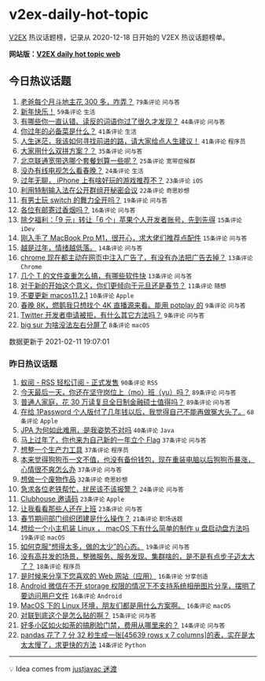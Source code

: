 # v2ex-daily-hot-topic

[V2EX](https://www.v2ex.com/) 热议话题榜，记录从 2020-12-18 日开始的 V2EX 热议话题榜单。

**网站版：[V2EX daily hot topic web](https://realleonardo.github.io/v2ex-daily-hot-topic-web/)**

## 今日热议话题

<!-- TODAY BEGIN -->

1. [老爸每个月斗地主花 300 多，咋弄？](https://www.v2ex.com/t/752903) `79条评论` `问与答`
1. [新年快乐！](https://www.v2ex.com/t/752906) `59条评论` `生活`
1. [有哪些你一直认错、读反的词语你过了很久才发现？](https://www.v2ex.com/t/752905) `44条评论` `问与答`
1. [你过年的必备菜是什么？](https://www.v2ex.com/t/752922) `41条评论` `生活`
1. [人生迷茫，我该如何寻找前进的路，请大家给点人生建议！](https://www.v2ex.com/t/752959) `41条评论` `程序员`
1. [大家用什么双拼方案？？](https://www.v2ex.com/t/752937) `35条评论` `问与答`
1. [北京联通宽带选哪个套餐划算一些呢？](https://www.v2ex.com/t/752927) `25条评论` `宽带症候群`
1. [没办有线电视怎么看春晚？](https://www.v2ex.com/t/752939) `24条评论` `生活`
1. [过年无聊， iPhone 上有啥好玩的游戏推荐不？](https://www.v2ex.com/t/752924) `23条评论` `iOS`
1. [利用特制输入法在公开群组开秘密会议](https://www.v2ex.com/t/752961) `22条评论` `奇思妙想`
1. [有男士玩 switch 的舞力全开吗？](https://www.v2ex.com/t/752919) `19条评论` `问与答`
1. [各位有邮寄过香烟吗？](https://www.v2ex.com/t/752912) `16条评论` `问与答`
1. [除夕福利：「9 元」转让「6 个」苹果个人开发者账号，先到先得](https://www.v2ex.com/t/752953) `15条评论` `iDev`
1. [刚入手了 MacBook Pro M1，很开心，求大佬们推荐点配件](https://www.v2ex.com/t/752940) `15条评论` `问与答`
1. [越是过年，情绪越低落。](https://www.v2ex.com/t/752911) `14条评论` `问与答`
1. [chrome 现在都主动在网页中注入广告了，有没有办法把广告去掉？](https://www.v2ex.com/t/752958) `13条评论` `Chrome`
1. [几个 T 的文件查重怎么搞，有哪些软件快](https://www.v2ex.com/t/752915) `13条评论` `问与答`
1. [对于新的开始这个意义，你们更倾向于元旦还是春节？](https://www.v2ex.com/t/752956) `11条评论` `随想`
1. [不要更新 macos11.2.1](https://www.v2ex.com/t/752934) `10条评论` `Apple`
1. [春晚 8K，燃鹅我只想找个 4K 直播源来看。能用 potplay 的](https://www.v2ex.com/t/752966) `9条评论` `问与答`
1. [Twitter 开发者申请被拒，有什么其它方法吗？](https://www.v2ex.com/t/752921) `9条评论` `问与答`
1. [big sur 为啥没法左右分屏了](https://www.v2ex.com/t/752910) `8条评论` `macOS`

数据更新于 2021-02-11 19:07:01

<!-- TODAY END -->

### 昨日热议话题

<!-- YESTERDAY BEGIN -->

1. [蚁阅 - RSS 轻松订阅 - 正式发售](https://www.v2ex.com/t/752795) `90条评论` `RSS`
1. [今天最后一天，你还在坚守岗位上（mo）班（yu）吗？](https://www.v2ex.com/t/752755) `89条评论` `问与答`
1. [普通人家庭，花 30 万读复旦全日制金融硕士值得吗？](https://www.v2ex.com/t/752766) `89条评论` `问与答`
1. [在给 1Password 个人版付了几年钱以后，我觉得自己不能再做冤大头了。](https://www.v2ex.com/t/752805) `68条评论` `Apple`
1. [JPA 为何如此难用，是我姿势不对吗](https://www.v2ex.com/t/752786) `40条评论` `Java`
1. [马上过年了，你也来为自己新的一年立个 Flag](https://www.v2ex.com/t/752771) `37条评论` `问与答`
1. [想整一个生产力工具](https://www.v2ex.com/t/752785) `37条评论` `程序员`
1. [本来觉得狗狗币一文不值，也没有备份钱包，现在重装电脑以后狗狗币暴涨，心情很不爽怎么办](https://www.v2ex.com/t/752822) `37条评论` `问与答`
1. [想做一个废物作品](https://www.v2ex.com/t/752798) `32条评论` `奇思妙想`
1. [急求各位老铁帮忙，扰民该不该报警？](https://www.v2ex.com/t/752851) `24条评论` `问与答`
1. [Clubhouse 邀请码](https://www.v2ex.com/t/752871) `23条评论` `Apple`
1. [让我看看那些人还在上班](https://www.v2ex.com/t/752770) `23条评论` `问与答`
1. [春节期间部门组织团建是什么操作？](https://www.v2ex.com/t/752823) `21条评论` `职场话题`
1. [想给一个小主机装 Linux ， macOS 下有什么简单的制作 u 盘启动盘方法吗](https://www.v2ex.com/t/752868) `19条评论` `macOS`
1. [如何克服“想得太多，做的太少”的心态。](https://www.v2ex.com/t/752801) `19条评论` `问与答`
1. [没有高并发的场景，整微服务、服务发现、集群啥的，是不是有点步子迈太大了？](https://www.v2ex.com/t/752843) `18条评论` `程序员`
1. [是时候来分享下您喜欢的 Web 网站（应用）](https://www.v2ex.com/t/752850) `16条评论` `分享创造`
1. [Android 微信在不开 storage 权限的情况下不支持系统相册图片分享，摆明了要访问用户文件](https://www.v2ex.com/t/752799) `16条评论` `Android`
1. [MacOS 下的 Linux 环境，朋友们都是用什么方案啊。](https://www.v2ex.com/t/752760) `16条评论` `macOS`
1. [对联到底这个是怎么贴的啊？](https://www.v2ex.com/t/752825) `15条评论` `问与答`
1. [好多小区如火如荼的搞刷脸门禁，费用从哪里来的？](https://www.v2ex.com/t/752877) `14条评论` `问与答`
1. [pandas 花了 7 分 32 秒生成一张[45639 rows x 7 columns]的表，实在是太太太慢了，求更快的方法](https://www.v2ex.com/t/752784) `14条评论` `Python`

<!-- YESTERDAY END -->

---

💡 Idea comes from [justjavac 迷渡](https://github.com/justjavac/)
